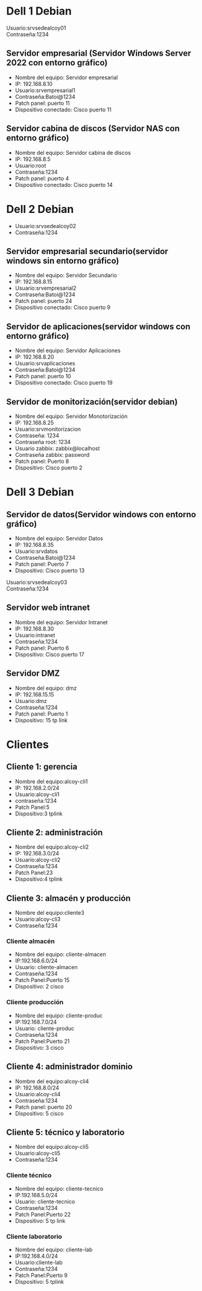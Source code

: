 # Dell 1 Debian 
 Usuario:srvsedealcoy01  
 Contraseña:1234  
 
## Servidor empresarial (Servidor Windows Server 2022 con entorno gráfico) 
- Nombre del equipo: Servidor empresarial
- IP: 192.168.8.10
- Usuario:srvempresarial1  
- Contraseña:Batoi@1234
- Patch panel: puerto 11
- Dispositivo conectado: Cisco puerto 11 

## Servidor cabina de discos (Servidor NAS con entorno gráfico) 
- Nombre del equipo: Servidor cabina de discos
- IP: 192.168.8.5
- Usuario:root  
- Contraseña:1234
- Patch panel: puerto 4
- Dispositivo conectado: Cisco puerto 14

# Dell 2 Debian
- Usuario:srvsedealcoy02  
- Contraseña:1234

## Servidor empresarial secundario(servidor windows sin entorno gráfico) 

- Nombre del equipo: Servidor Secundario
- IP: 192.168.8.15
- Usuario:srvempresarial2  
- Contraseña:Batoi@1234
- Patch panel: puerto 24
- Dispositivo conectado: Cisco puerto 9


## Servidor de aplicaciones(servidor windows con entorno gráfico) 

- Nombre del equipo: Servidor Aplicaciones
- IP: 192.168.8.20
- Usuario:srvaplicaciones  
- Contraseña:Batoi@1234
- Patch panel: puerto 10
- Dispositivo conectado: Cisco puerto 19






## Servidor de monitorización(servidor debian) 

- Nombre del equipo: Servidor Monotorización
- IP: 192.168.8.25
- Usuario:srvmonitorizacion  
- Contraseña: 1234  
- Contraseña root: 1234  
- Usuario zabbix: zabbix@localhost  
- Contraseña zabbix: password
- Patch panel: Puerto 8
- Dispositivo: Cisco puerto 2


# Dell 3 Debian 

## Servidor de datos(Servidor windows con entorno gráfico) 

- Nombre del equipo: Servidor Datos
- IP: 192.168.8.35
- Usuario:srvdatos  
- Contraseña:Batoi@1234
- Patch panel: Puerto 7
- Dispositivo: Cisco puerto 13


Usuario:srvsedealcoy03  
Contraseña:1234

## Servidor web intranet 

- Nombre del equipo: Servidor Intranet
- IP: 192.168.8.30
- Usuario:intranet  
- Contraseña:1234
- Patch panel: Puerto 6
- Dispositivo: Cisco puerto 17

## Servidor DMZ

- Nombre del equipo: dmz
- IP: 192.168.15.15
- Usuario:dmz  
- Contraseña:1234
- Patch panel: Puerto 1
- Dispositivo: 15 tp link

# Clientes 

## Cliente 1: gerencia

- Nombre del equipo:alcoy-cli1
- IP: 192.168.2.0/24
- Usuario:alcoy-cli1  
- contraseña:1234
- Patch Panel:5
- Dispositivo:3 tplink

## Cliente 2: administración

- Nombre del equipo:alcoy-cli2
- IP: 192.168.3.0/24
- Usuario:alcoy-cli2  
- Contraseña:1234
- Patch Panel:23
- Dispositivo:4 tplink

## Cliente 3: almacén y producción

- Nombre del equipo:cliente3
- Usuario:alcoy-cli3  
- Contraseña:1234

### Cliente almacén
- Nombre del equipo: cliente-almacen
- IP:192.168.6.0/24
- Usuario: cliente-almacen 
- Contraseña:1234
- Patch Panel:Puerto 15
- Dispositivo: 2 cisco

### Cliente producción
- Nombre del equipo: cliente-produc
- IP:192.168.7.0/24
- Usuario: cliente-produc 
- Contraseña:1234
- Patch Panel:Puerto 21
- Dispositivo: 3 cisco

## Cliente 4: administrador dominio

- Nombre del equipo:alcoy-cli4
- IP: 192.168.8.0/24
- Usuario:alcoy-cli4  
- Contraseña:1234
- Patch panel: puerto 20
- Dispositivo: 5 cisco

## Cliente 5: técnico y laboratorio

- Nombre del equipo:alcoy-cli5
- Usuario:alcoy-cli5
- Contraseña:1234

### Cliente técnico

- Nombre del equipo: cliente-tecnico
- IP:192.168.5.0/24
- Usuario: cliente-tecnico
- Contraseña:1234
- Patch Panel:Puerto 22
- Dispositivo: 5 tp link

### Cliente laboratorio

- Nombre del equipo: cliente-lab
- IP:192.168.4.0/24
- Usuario:cliente-lab
- Contraseña:1234
- Patch Panel:Puerto 9
- Dispositivo: 5 tplink

